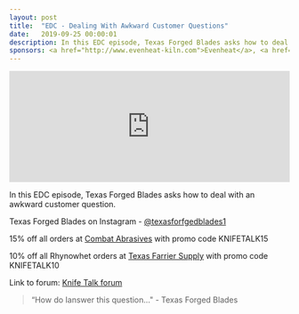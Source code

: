 ```yaml
---
layout: post
title:  "EDC - Dealing With Awkward Customer Questions"
date:   2019-09-25 00:00:01
description: In this EDC episode, Texas Forged Blades asks how to deal with an awkward customer question. 
sponsors: <a href="http://www.evenheat-kiln.com">Evenheat</a>, <a href="http://www.combatabrasives.com">Combat Abrasives</a>, <a href="https://www.indasa-abrasives.com">IndasaUSA</a>, and <a href="http://www.texasfarriersupply.com">Texas Farrier Supply</a>.
---
```

                
<iframe height="200px" width="100%" frameborder="no" scrolling="no" seamless src="https://player.simplecast.com/4ca24b85-6671-45e8-bbc5-4776fb2a2feb?dark=false"></iframe>

In this EDC episode, Texas Forged Blades asks how to deal with an awkward customer question.        

            
  


Texas Forged Blades on Instagram - <a href="https://www.instagram.com/texasforgedblades">@texasforfgedblades1</a>









  
15% off all orders at  <a href="http://www.combatabrasives.com">Combat Abrasives</a> with promo code KNIFETALK15

10% off all Rhynowhet orders at  <a href="http://www.texasfarriersupply.com">Texas Farrier Supply</a> with promo code KNIFETALK10
 

   
  

Link to forum: <a href="http://forum.knifetalk.net">Knife Talk forum</a>




 


<blockquote class="largeQuote">“How do Ianswer this question..." - Texas Forged Blades</blockquote>




